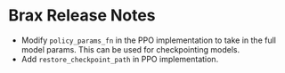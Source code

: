 # Brax Release Notes

* Modify `policy_params_fn` in the PPO implementation to take in the full model params. This can be used for checkpointing models.
* Add `restore_checkpoint_path` in PPO implementation.

